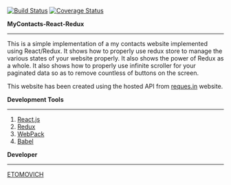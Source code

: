 [![Build Status](https://travis-ci.org/Etomovich/MyDiary-React-Redux.svg?branch=master)](https://travis-ci.org/Etomovich/MyDiary-React-Redux)
[![Coverage Status](https://coveralls.io/repos/github/Etomovich/MyDiary-React-Redux/badge.svg?branch=develop)](https://coveralls.io/github/Etomovich/MyDiary-React-Redux?branch=master)

**MyContacts-React-Redux**
<hr />

This is a simple implementation of a my contacts website implemented using React/Redux. It shows how to properly use redux store to manage the various states of your website properly. It also shows the power of Redux as a whole. It also shows how to properly use infinite scroller for your paginated data so as to remove countless of buttons on the screen.

This website has been created using the hosted API from [reques.in](https://reqres.in/) website.

**Development Tools**
<hr />

1.  [React.js](https://reactjs.org/)
1.  [Redux](https://redux.js.org/)
1.  [WebPack](https://www.npmjs.com/package/webpack)
1.  [Babel](https://babeljs.io/)

**Developer**
<hr />

[ETOMOVICH](https://ke.linkedin.com/in/james-etole-6a7115145)
